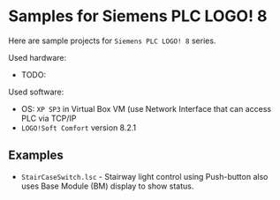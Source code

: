 # Samples for Siemens PLC LOGO! 8

Here are sample projects for `Siemens PLC LOGO! 8` series.

Used hardware:
* TODO:

Used software:
* OS: `XP SP3` in Virtual Box VM (use Network Interface that can access
  PLC via TCP/IP
* `LOGO!Soft Comfort` version 8.2.1

## Examples

* `StairCaseSwitch.lsc` - Stairway light control using Push-button also
  uses Base Module (BM) display to show status.


